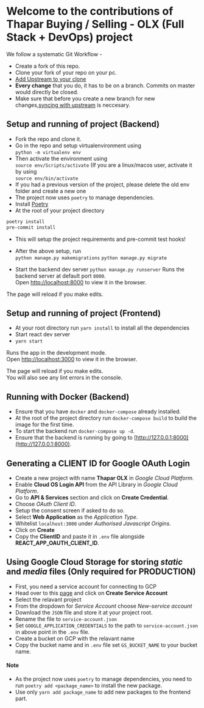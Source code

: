 # Welcome to the contributions of Thapar Buying / Selling - OLX (Full Stack + DevOps) project

We follow a systematic Git Workflow -

- Create a fork of this repo.
- Clone your fork of your repo on your pc.
- [Add Upstream to your clone](https://help.github.com/en/github/collaborating-with-issues-and-pull-requests/configuring-a-remote-for-a-fork)
- **Every change** that you do, it has to be on a branch. Commits on master would directly be closed.
- Make sure that before you create a new branch for new changes,[syncing with upstream](https://help.github.com/en/github/collaborating-with-issues-and-pull-requests/syncing-a-fork) is neccesary.

## Setup and running of project (Backend)

- Fork the repo and clone it.
- Go in the repo and setup virtualenvironment using <br>
  `python -m virtualenv env`
- Then activate the environment using <br>
  `source env/Scripts/activate`
  (If you are a linux/macos user, activate it by using <br>
  `source env/bin/activate`
- If you had a previous version of the project, please delete the old env folder and create a new one
- The project now uses `poetry` to manage dependencies.
- Install [Poetry](https://python-poetry.org/docs/)
- At the root of your project directory <br>

```bash
poetry install
pre-commit install
```

- This will setup the project requirements and pre-commit test hooks!

- After the above setup, run <br>
  `python manage.py makemigrations`
  `python manage.py migrate`

- Start the backend dev server
  `python manage.py runserver`
  Runs the backend server at default port `8000`.<br />
  Open [http://localhost:8000](http://localhost:8000) to view it in the browser.

The page will reload if you make edits.<br />

## Setup and running of project (Frontend)

- At your root directory run `yarn install` to install all the dependencies
- Start react dev server
- `yarn start`

Runs the app in the development mode.<br />
Open [http://localhost:3000](http://localhost:3000) to view it in the browser.

The page will reload if you make edits.<br />
You will also see any lint errors in the console.

## Running with Docker (Backend)

- Ensure that you have `docker` and `docker-compose` already installed.
- At the root of the project directory run `docker-compose build` to build the image for the first time.
- To start the backend run `docker-compose up -d`.
- Ensure that the backend is running by going to [http://127.0.0.1:8000](http://127.0.0.1:8000).

## Generating a CLIENT ID for Google OAuth Login

- Create a new project with name **Thapar OLX** in _Google Cloud Platform_.
- Enable **Cloud OS Login API** from the API Library in _Google Cloud Platform_.
- Go to **API & Services** section and click on **Create Credential**.
- Choose _OAuth Client ID_.
- Setup the consent screen if asked to do so.
- Select **Web Application** as the _Application Type_.
- Whitelist `localhost:3000` under _Authorised Javascript Origins_.
- Click on **Create**
- Copy the **ClientID** and paste it in `.env` file alongside **REACT_APP_OAUTH_CLIENT_ID**.

## Using Google Cloud Storage for storing _static_ and _media_ files (Only required for PRODUCTION)

- First, you need a service account for connecting to GCP
- Head over to this [page](https://cloud.google.com/docs/authentication/getting-started) and click on **Create Service Account**
- Select the relavant project
- From the dropdown for _Service Account_ choose _New-service account_
- Download the `JSON` file and store it at your project root.
- Rename the file to `service-account.json`
- Set `GOOGLE_APPLICATION_CREDENTIALS` to the path to `service-account.json` in above point in the `.env` file.
- Create a bucket on GCP with the relavant name
- Copy the bucket name and in `.env` file set `GS_BUCKET_NAME` to your bucket name.

#### Note

- As the project now uses `poetry` to manage dependencies, you need to run `poetry add <package_name>` to install the new package.
- Use only `yarn add package_name` to add new packages to the frontend part.
